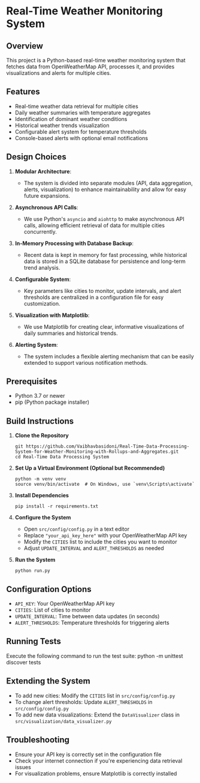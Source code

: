 # Real-Time Weather Monitoring System

## Overview
This project is a Python-based real-time weather monitoring system that fetches data from OpenWeatherMap API, processes it, and provides visualizations and alerts for multiple cities.

## Features
- Real-time weather data retrieval for multiple cities
- Daily weather summaries with temperature aggregates
- Identification of dominant weather conditions
- Historical weather trends visualization
- Configurable alert system for temperature thresholds
- Console-based alerts with optional email notifications

## Design Choices

1. **Modular Architecture**: 
   - The system is divided into separate modules (API, data aggregation, alerts, visualization) to enhance maintainability and allow for easy future expansions.

2. **Asynchronous API Calls**: 
   - We use Python's `asyncio` and `aiohttp` to make asynchronous API calls, allowing efficient retrieval of data for multiple cities concurrently.

3. **In-Memory Processing with Database Backup**: 
   - Recent data is kept in memory for fast processing, while historical data is stored in a SQLite database for persistence and long-term trend analysis.

4. **Configurable System**: 
   - Key parameters like cities to monitor, update intervals, and alert thresholds are centralized in a configuration file for easy customization.

5. **Visualization with Matplotlib**: 
   - We use Matplotlib for creating clear, informative visualizations of daily summaries and historical trends.

6. **Alerting System**: 
   - The system includes a flexible alerting mechanism that can be easily extended to support various notification methods.

## Prerequisites
- Python 3.7 or newer
- pip (Python package installer)

## Build Instructions

1. **Clone the Repository**
   ```
   git https://github.com/Vaibhavbasidoni/Real-Time-Data-Processing-System-for-Weather-Monitoring-with-Rollups-and-Aggregates.git
   cd Real-Time Data Processing System
   ```

2. **Set Up a Virtual Environment (Optional but Recommended)**
   ```
   python -m venv venv
   source venv/bin/activate  # On Windows, use `venv\Scripts\activate`
   ```

3. **Install Dependencies**
   ```
   pip install -r requirements.txt
   ```

4. **Configure the System**
   - Open `src/config/config.py` in a text editor
   - Replace `"your_api_key_here"` with your OpenWeatherMap API key
   - Modify the `CITIES` list to include the cities you want to monitor
   - Adjust `UPDATE_INTERVAL` and `ALERT_THRESHOLDS` as needed

5. **Run the System**
   ```
   python run.py
   ```

## Configuration Options
- `API_KEY`: Your OpenWeatherMap API key
- `CITIES`: List of cities to monitor
- `UPDATE_INTERVAL`: Time between data updates (in seconds)
- `ALERT_THRESHOLDS`: Temperature thresholds for triggering alerts

## Running Tests
Execute the following command to run the test suite:  python -m unittest discover tests

## Extending the System
- To add new cities: Modify the `CITIES` list in `src/config/config.py`
- To change alert thresholds: Update `ALERT_THRESHOLDS` in `src/config/config.py`
- To add new data visualizations: Extend the `DataVisualizer` class in `src/visualization/data_visualizer.py`

## Troubleshooting
- Ensure your API key is correctly set in the configuration file
- Check your internet connection if you're experiencing data retrieval issues
- For visualization problems, ensure Matplotlib is correctly installed

